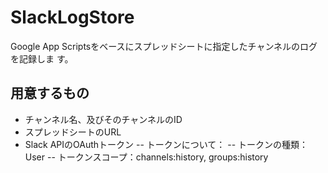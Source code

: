 # SlackLogStore

Google App Scriptsをベースにスプレッドシートに指定したチャンネルのログを記録しま
す。

## 用意するもの
- チャンネル名、及びそのチャンネルのID
- スプレッドシートのURL
- Slack APIのOAuthトークン
-- トークンについて：
-- トークンの種類：User
-- トークンスコープ：channels:history, groups:history
